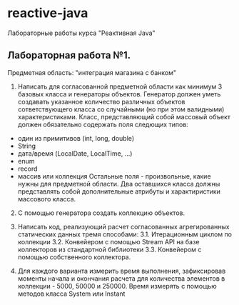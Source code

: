 # reactive-java
Лабораторные работы курса "Реактивная Java"


## Лабораторная работа №1.


Предметная область: "интеграция магазина с банком"

1. Написать для согласованной предметной области как минимум 3 базовых класса и генераторы объектов.
Генератор должен уметь создавать указанное количество различных объектов сответствующего класса со случайными 
(но при этом валидными) характеристиками. Класс, представляющий собой массовый объект должен обязательно содержать поля следющих типов:
- один из примитивов (int, long, double)
- String
- дата/время (LocalDate, LocalTime, ...)
- enum
- record
- массив или коллекция
  Остальные поля - произвольные, какие нужны для предметной области.
  Два оставшихся класса должны представлять собой дополнительные атрибуты и характиристики массового класса.

2. С помощью генератора создать коллекцию объектов.
3. Написать код, реализующий расчет согласованных агрегированных статических данных тремя способами:
   3.1. Итерационным циклом по коллекции
   3.2. Конвейером с помощью Stream API на базе коллекторов из стандартной библиотеки
   3.3. Конвейером с помощью собственного коллектора.

4. Для каждого варианта измерить время выполнения, зафиксировав моменты начала и окончания расчета для количества элементов в коллекции - 5000, 50000 и 250000. Время измерять с помощью методов класса System или Instant

